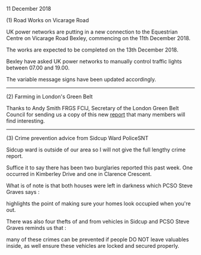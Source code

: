 11 December 2018

(1) Road Works on Vicarage Road

UK power networks are putting in a new connection to the Equestrian Centre on Vicarage Road Bexley, commencing on the 11th December 2018.

The works are expected to be completed on the 13th December 2018.

Bexley have asked UK power networks to manually control traffic lights between 07.00 and 19.00.

The variable message signs have been updated accordingly.

---

(2) Farming in London's Green Belt

Thanks to Andy Smith FRGS FCIJ, Secretary of the London Green Belt Council for sending us a copy of this new [report](http://www.northcrayresidents.org.uk/pdf_docs/farminginlondonsgreenbelt.pdf) that many members will find interesting.

---

(3) Crime prevention advice from Sidcup Ward PoliceSNT

Sidcup ward is outside of our area so I will not give the full lengthy crime report.

Suffice it to say there has been two burglaries reported this past week. One occurred in Kimberley Drive and one in Clarence Crescent.

What is of note is that both houses were left in darkness which PCSO Steve Graves says :

highlights the point of making sure your homes look occupied when you're out.

There was also four thefts of and from vehicles in Sidcup and PCSO Steve Graves reminds us that :

many of these crimes can be prevented if people DO NOT leave valuables inside, as well ensure these vehicles are locked and secured properly.
